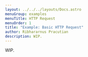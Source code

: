 ```yaml
---
layout: ../../../layouts/Docs.astro
menuGroup: examples
menuTitle: HTTP Request
menuOrder: 1
title: "Example: Basic HTTP Request"
author: Ribhararnus Pracutian
description: WIP.
---
```


WIP.
